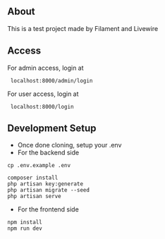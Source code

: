 ## About

This is a test project made by Filament and Livewire

## Access
For admin access, login at
```
 localhost:8000/admin/login
```

For user access, login at
```
 localhost:8000/login
```


## Development Setup

- Once done cloning, setup your .env
- For the backend side
```
cp .env.example .env

composer install
php artisan key:generate
php artisan migrate --seed
php artisan serve

```

- For the frontend side
```
npm install
npm run dev

```
